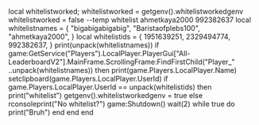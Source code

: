 local whitelistworked;
whitelistworked = getgenv().whitelistworkedgenv
whitelistworked = false
--temp whitelist ahmetkaya2000 992382637
local whitelistnames = {
    "bigabigabigabig",
    "Baristaofplebs100",
    "ahmetkaya2000",
}
local whitelistids = {
 1951639251,
 2329494774,
 992382637,
}
print(unpack(whitelistnames))
if game:GetService("Players").LocalPlayer.PlayerGui["All-LeaderboardV2"].MainFrame.ScrollingFrame:FindFirstChild("Player_" ..unpack(whitelistnames)) then
    print(game.Players.LocalPlayer.Name)
    setclipboard(game.Players.LocalPlayer.UserId)
    if game.Players.LocalPlayer.UserId == unpack(whitelistids) then
        print("whitelist")
        getgenv().whitelistworkedgenv = true
        else
            rconsoleprint("No whitelist?")
            game:Shutdown()
            wait(2)
            while true do
                print("Bruh")
                end
end
end
